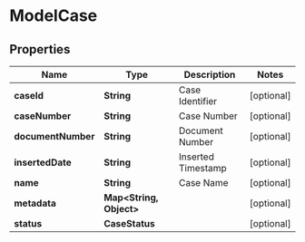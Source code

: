 

# ModelCase


## Properties

| Name | Type | Description | Notes |
|------------ | ------------- | ------------- | -------------|
|**caseId** | **String** | Case Identifier |  [optional] |
|**caseNumber** | **String** | Case Number |  [optional] |
|**documentNumber** | **String** | Document Number |  [optional] |
|**insertedDate** | **String** | Inserted Timestamp |  [optional] |
|**name** | **String** | Case Name |  [optional] |
|**metadata** | **Map&lt;String, Object&gt;** |  |  [optional] |
|**status** | **CaseStatus** |  |  [optional] |



